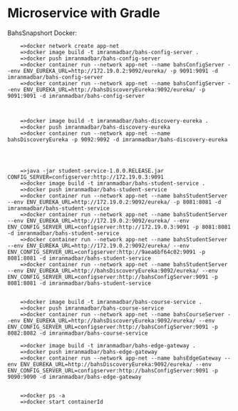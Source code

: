 # Microservice with Gradle 







BahsSnapshort Docker:


		=>docker network create app-net
		=>docker image build -t imranmadbar/bahs-config-server .
		=>docker push imranmadbar/bahs-config-server 
		=>docker container run --network app-net --name bahsConfigServer --env ENV_EUREKA_URL=http://172.19.0.2:9092/eureka/ -p 9091:9091 -d imranmadbar/bahs-config-server
		=>docker container run --network app-net --name bahsConfigServer --env ENV_EUREKA_URL=http://bahsDiscoveryEureka:9092/eureka/ -p 9091:9091 -d imranmadbar/bahs-config-server



		=>docker image build -t imranmadbar/bahs-discovery-eureka .
		=>docker push imranmadbar/bahs-discovery-eureka
		=>docker container run --network app-net --name bahsDiscoveryEureka -p 9092:9092 -d imranmadbar/bahs-discovery-eureka




		=>java -jar student-service-1.0.0.RELEASE.jar CONFIG_SERVER=configserver:http://172.19.0.3:9091
		=>docker image build -t imranmadbar/bahs-student-service .
		=>docker push imranmadbar/bahs-student-service
		=>docker container run --network app-net --name bahsStudentServer --env ENV_EUREKA_URL=http://172.19.0.2:9092/eureka/ -p 8081:8081 -d imranmadbar/bahs-student-service
		=>docker container run --network app-net --name bahsStudentServer --env ENV_EUREKA_URL=http://172.19.0.2:9092/eureka/ --env ENV_CONFIG_SERVER_URL=configserver:http://172.19.0.3:9091 -p 8081:8081 -d imranmadbar/bahs-student-service  
		=>docker container run --network app-net --name bahsStudentServer --env ENV_EUREKA_URL=http://172.19.0.2:9092/eureka/ --env ENV_CONFIG_SERVER_URL=configserver:http://9aea6bf64c02:9091 -p 8081:8081 -d imranmadbar/bahs-student-service
		=>docker container run --network app-net --name bahsStudentServer --env ENV_EUREKA_URL=http://bahsDiscoveryEureka:9092/eureka/ --env ENV_CONFIG_SERVER_URL=configserver:http://bahsConfigServer:9091 -p 8081:8081 -d imranmadbar/bahs-student-service   
		
		
		=>docker image build -t imranmadbar/bahs-course-service .
		=>docker push imranmadbar/bahs-course-service
		=>docker container run --network app-net --name bahsCourseServer --env ENV_EUREKA_URL=http://bahsDiscoveryEureka:9092/eureka/ --env ENV_CONFIG_SERVER_URL=configserver:http://bahsConfigServer:9091 -p 8082:8082 -d imranmadbar/bahs-course-service   

		=>docker image build -t imranmadbar/bahs-edge-gateway .
		=>docker push imranmadbar/bahs-edge-gateway
		=>docker container run --network app-net --name bahsEdgeGateway --env ENV_EUREKA_URL=http://bahsDiscoveryEureka:9092/eureka/ --env ENV_CONFIG_SERVER_URL=configserver:http://bahsConfigServer:9091 -p 9090:9090 -d imranmadbar/bahs-edge-gateway 
		

		=>docker ps -a
		=>docker start containerId
  
